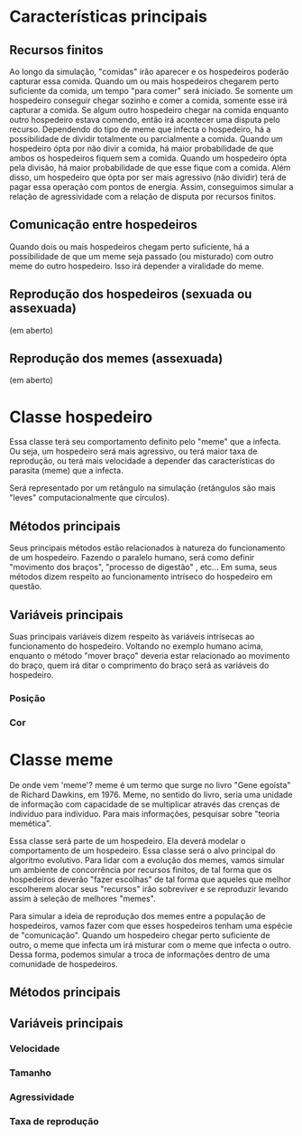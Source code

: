 # Características principais
## Recursos finitos
Ao longo da simulação, "comidas" irão aparecer e os hospedeiros poderão capturar essa comida.
Quando um ou mais hospedeiros chegarem perto suficiente da comida, um tempo "para comer" será
iniciado. Se somente um hospedeiro conseguir chegar sozinho e comer a comida, somente esse
irá capturar a comida. Se algum outro hospedeiro chegar na comida enquanto outro hospedeiro estava
comendo, então irá acontecer uma disputa pelo recurso. Dependendo do tipo de meme que infecta o
hospedeiro, há a possibilidade de dividir totalmente ou parcialmente a comida. Quando um hospedeiro
ópta por não divir a comida, há maior probabilidade de que ambos os hospedeiros fiquem sem a comida. Quando um hospedeiro ópta pela divisão, há maior probabilidade de que esse fique com a comida. Além disso, um hospedeiro que ópta por ser mais agressivo (não dividir) terá de pagar essa operação com pontos de energia. Assim, conseguimos simular a relação de agressividade com a relação de disputa por recursos finitos.

## Comunicação entre hospedeiros
Quando dois ou mais hospedeiros chegam perto suficiente, há a possibilidade de que um meme seja passado (ou misturado) com outro meme do outro hospedeiro. Isso irá depender a viralidade do meme.

## Reprodução dos hospedeiros (sexuada ou assexuada)
(em aberto)

## Reprodução dos memes (assexuada)
(em aberto)

# Classe hospedeiro
Essa classe terá seu comportamento definito pelo "meme" que a infecta. Ou seja,
um hospedeiro será mais agressivo, ou terá maior taxa de reprodução, ou terá
mais velocidade a depender das características do parasita (meme) que a infecta.

Será representado por um retângulo na simulação (retângulos são mais "leves" computacionalmente que círculos).

## Métodos principais
Seus principais métodos estão relacionados à natureza do funcionamento de um hospedeiro.
Fazendo o paralelo humano, será como definir "movimento dos braços", "processo de digestão"
, etc... Em suma, seus métodos dizem respeito ao funcionamento intríseco do hospedeiro em questão.

## Variáveis principais
Suas principais variáveis dizem respeito às variáveis intrísecas ao funcionamento do hospedeiro.
Voltando no exemplo humano acima, enquanto o método "mover braço" deveria estar relacionado
ao movimento do braço, quem irá ditar o comprimento do braço será as variáveis do hospedeiro.

### Posição
### Cor

# Classe meme
De onde vem 'meme'? meme é um termo que surge no livro "Gene egoísta" de Richard Dawkins, em 1976.
Meme, no sentido do livro, seria uma unidade de informação com capacidade de se multiplicar 
através das crenças de indivíduo para indivíduo. Para mais informações, pesquisar sobre
"teoria memética".

Essa classe será parte de um hospedeiro. Ela deverá modelar o comportamento de um hospedeiro.
Essa classe será o alvo principal do algoritmo evolutivo. Para lidar com a evolução dos memes,
vamos simular um ambiente de concorrência por recursos finitos, de tal forma que os hospedeiros
deverão "fazer escolhas" de tal forma que aqueles que melhor escolherem alocar seus "recursos"
irão sobreviver e se reproduzir levando assim à seleção de melhores "memes".

Para simular a ideia de reprodução dos memes entre a população de hospedeiros, vamos fazer com que
esses hospedeiros tenham uma espécie de "comunicação". Quando um hospedeiro chegar perto suficiente
de outro, o meme que infecta um irá misturar com o meme que infecta o outro. Dessa forma, podemos
simular a troca de informações dentro de uma comunidade de hospedeiros.

## Métodos principais
## Variáveis principais
### Velocidade
### Tamanho
### Agressividade
### Taxa de reprodução


